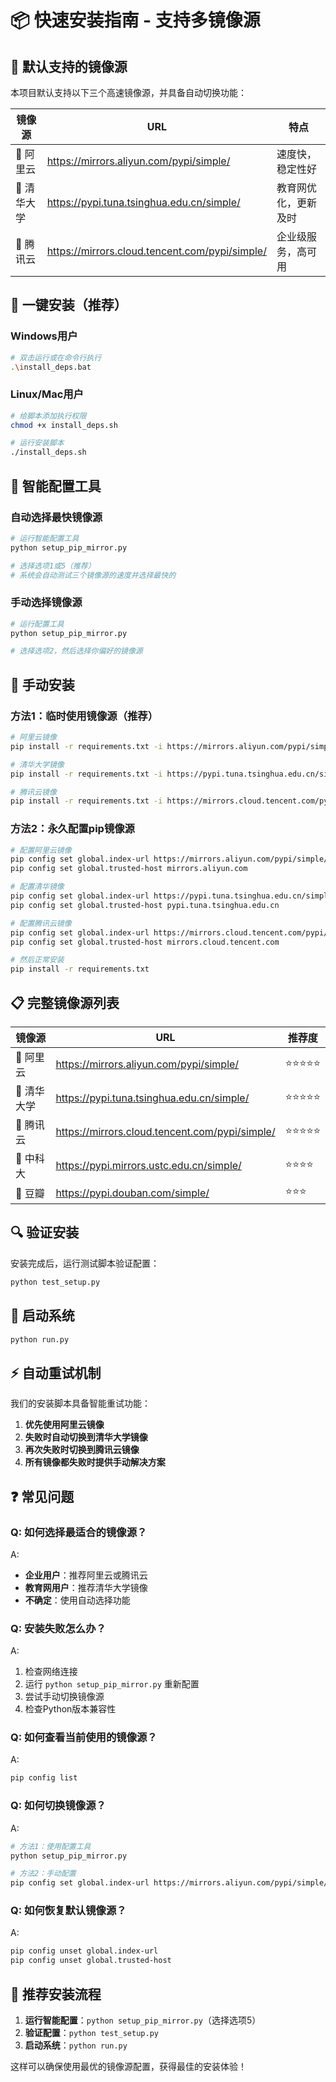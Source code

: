 # 📦 快速安装指南 - 支持多镜像源

## 🌟 默认支持的镜像源

本项目默认支持以下三个高速镜像源，并具备自动切换功能：

| 镜像源 | URL | 特点 |
|--------|-----|------|
| 🌟 阿里云 | https://mirrors.aliyun.com/pypi/simple/ | 速度快，稳定性好 |
| 🌟 清华大学 | https://pypi.tuna.tsinghua.edu.cn/simple/ | 教育网优化，更新及时 |
| 🌟 腾讯云 | https://mirrors.cloud.tencent.com/pypi/simple/ | 企业级服务，高可用 |

## 🚀 一键安装（推荐）

### Windows用户
```bash
# 双击运行或在命令行执行
.\install_deps.bat
```

### Linux/Mac用户
```bash
# 给脚本添加执行权限
chmod +x install_deps.sh

# 运行安装脚本
./install_deps.sh
```

## 🔧 智能配置工具

### 自动选择最快镜像源
```bash
# 运行智能配置工具
python setup_pip_mirror.py

# 选择选项1或5（推荐）
# 系统会自动测试三个镜像源的速度并选择最快的
```

### 手动选择镜像源
```bash
# 运行配置工具
python setup_pip_mirror.py

# 选择选项2，然后选择你偏好的镜像源
```

## 🔧 手动安装

### 方法1：临时使用镜像源（推荐）
```bash
# 阿里云镜像
pip install -r requirements.txt -i https://mirrors.aliyun.com/pypi/simple/ --trusted-host mirrors.aliyun.com

# 清华大学镜像
pip install -r requirements.txt -i https://pypi.tuna.tsinghua.edu.cn/simple/ --trusted-host pypi.tuna.tsinghua.edu.cn

# 腾讯云镜像
pip install -r requirements.txt -i https://mirrors.cloud.tencent.com/pypi/simple/ --trusted-host mirrors.cloud.tencent.com
```

### 方法2：永久配置pip镜像源
```bash
# 配置阿里云镜像
pip config set global.index-url https://mirrors.aliyun.com/pypi/simple/
pip config set global.trusted-host mirrors.aliyun.com

# 配置清华镜像
pip config set global.index-url https://pypi.tuna.tsinghua.edu.cn/simple/
pip config set global.trusted-host pypi.tuna.tsinghua.edu.cn

# 配置腾讯云镜像
pip config set global.index-url https://mirrors.cloud.tencent.com/pypi/simple/
pip config set global.trusted-host mirrors.cloud.tencent.com

# 然后正常安装
pip install -r requirements.txt
```

## 📋 完整镜像源列表

| 镜像源 | URL | 推荐度 |
|--------|-----|--------|
| 🌟 阿里云 | https://mirrors.aliyun.com/pypi/simple/ | ⭐⭐⭐⭐⭐ |
| 🌟 清华大学 | https://pypi.tuna.tsinghua.edu.cn/simple/ | ⭐⭐⭐⭐⭐ |
| 🌟 腾讯云 | https://mirrors.cloud.tencent.com/pypi/simple/ | ⭐⭐⭐⭐⭐ |
| 📍 中科大 | https://pypi.mirrors.ustc.edu.cn/simple/ | ⭐⭐⭐⭐ |
| 📍 豆瓣 | https://pypi.douban.com/simple/ | ⭐⭐⭐ |

## 🔍 验证安装

安装完成后，运行测试脚本验证配置：

```bash
python test_setup.py
```

## 🚀 启动系统

```bash
python run.py
```

## ⚡ 自动重试机制

我们的安装脚本具备智能重试功能：

1. **优先使用阿里云镜像**
2. **失败时自动切换到清华大学镜像**
3. **再次失败时切换到腾讯云镜像**
4. **所有镜像都失败时提供手动解决方案**

## ❓ 常见问题

### Q: 如何选择最适合的镜像源？
A: 
- **企业用户**：推荐阿里云或腾讯云
- **教育网用户**：推荐清华大学镜像
- **不确定**：使用自动选择功能

### Q: 安装失败怎么办？
A: 
1. 检查网络连接
2. 运行 `python setup_pip_mirror.py` 重新配置
3. 尝试手动切换镜像源
4. 检查Python版本兼容性

### Q: 如何查看当前使用的镜像源？
A:
```bash
pip config list
```

### Q: 如何切换镜像源？
A: 
```bash
# 方法1：使用配置工具
python setup_pip_mirror.py

# 方法2：手动配置
pip config set global.index-url https://mirrors.aliyun.com/pypi/simple/
```

### Q: 如何恢复默认镜像源？
A:
```bash
pip config unset global.index-url
pip config unset global.trusted-host
```

## 🎯 推荐安装流程

1. **运行智能配置**：`python setup_pip_mirror.py`（选择选项5）
2. **验证配置**：`python test_setup.py`
3. **启动系统**：`python run.py`

这样可以确保使用最优的镜像源配置，获得最佳的安装体验！ 